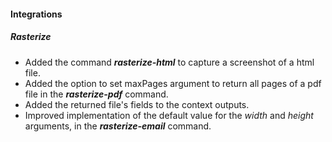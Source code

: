 #### Integrations
##### Rasterize
- Added the command ***rasterize-html*** to capture a screenshot of a html file.
- Added the option to set maxPages argument to return all pages of a pdf file in the ***rasterize-pdf*** command.
- Added the returned file's fields to the context outputs.
- Improved implementation of the default value for the *width* and *height* arguments, in the ***rasterize-email*** command.